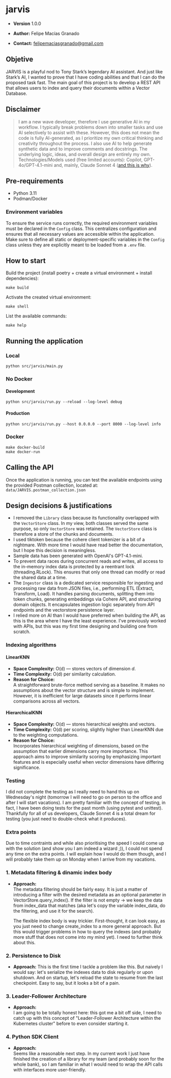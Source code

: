 # jarvis

- **Version**  1.0.0

- **Author:** Felipe Macías Granado

- **Contact:** felipemaciasgranado@gmail.com

## Objetive
JARVIS is a playful nod to Tony Stark’s legendary AI assistant. And just like Stark’s AI, I wanted to prove that I have coding abilities and that I can do the proposed task fast. The main goal of this project is to develop a REST API that allows users to index and query their documents within a Vector Database.

## Disclaimer
> I am a new wave developer, therefore I use generative AI in my workflow. I typically break problems down into smaller tasks and use AI selectively to assist with these. However, this does not mean the code is fully AI-generated, as I prioritize my own critical thinking and creativity throughout the process. I also use AI to help generate synthetic data and to improve comments and docstrings. The underlying logic, ideas, and overall design are entirely my own. Technologies/Models used (free limited accounts): Copilot, GPT-4o/GPT-4.1-mini and, mainly, Claude Sonnet 4 ([and this is why](https://livebench.ai/#/)).

## Pre-requirements

- Python 3.11
- Podman/Docker

### Environment variables

To ensure the service runs correctly, the required environment variables must be declared in the `Config` class. This centralizes configuration and ensures that all necessary values are accessible within the application. Make sure to define all static or deployment-specific variables in the `Config` class unless they are explicitly meant to be loaded from a `.env` file.

## How to start

Build the project (install poetry + create a virtual environment + install dependencies):
```
make build
```

Activate the created virtual environment:
```
make shell
```

List the available commands:
```
make help
```

## Running the application
### Local
```
python src/jarvis/main.py
```

### No Docker
#### Development
```
python src/jarvis/run.py --reload --log-level debug
```

#### Production
```
python src/jarvis/run.py --host 0.0.0.0 --port 8000 --log-level info
```

### Docker
```
make docker-build
make docker-run
```

## Calling the API
Once the application is running, you can test the available endpoints using the provided Postman collection, located at: `data/JARVIS.postman_collection.json`

## Design decisions & justifications

- I removed the `Library` class because its functionality overlapped with the `VectorStore` class. In my view, both classes served the same purpose, so only `VectorStore` was retained. The `VectorStore` class is therefore a store of the chunks and documents.
- I used tiktoken because the cohere client tokenizer is a bit of a nightmare. With more time I would have read better the documentation, but I hope this decision is meaningless.
- Sample data has been generated with OpenAI's GPT-4.1-mini.
- To prevent data races during concurrent reads and writes, all access to the in-memory index data is protected by a reentrant lock (threading.RLock). This ensures that only one thread can modify or read the shared data at a time.
- The `Ingestor` class is a dedicated service responsible for ingesting and processing raw data from JSON files, i.e., performing ETL (Extract, Transform, Load). It handles parsing documents, splitting them into token chunks, generating embeddings via Cohere API, and structuring domain objects. It encapsulates ingestion logic separately from API endpoints and the vectorstore persistence layer.
- I relied more on AI than I would have preferred when building the API, as this is the area where I have the least experience. I've previously worked with APIs, but this was my first time designing and building one from scratch.

### Indexing algorithms

#### LinearKNN

- **Space Complexity:** O(d) — stores vectors of dimension *d*.
- **Time Complexity:** O(d) per similarity calculation.
- **Reason for Choice:**  
  A straightforward brute-force method serving as a baseline. It makes no assumptions about the vector structure and is simple to implement. However, it is inefficient for large datasets since it performs linear comparisons across all vectors.

#### HierarchicalKNN

- **Space Complexity:** O(d) — stores hierarchical weights and vectors.
- **Time Complexity:** O(d) per scoring, slightly higher than LinearKNN due to the weighting computations.
- **Reason for Choice:**  
  Incorporates hierarchical weighting of dimensions, based on the assumption that earlier dimensions carry more importance. This approach aims to improve similarity scoring by emphasizing important features and is especially useful when vector dimensions have differing significance.

### Testing

I did not complete the testing as I really need to hand this up on Wednesday's night (tomorrow I will need to go on person to the office and after I will start vacations). I am pretty familiar with the concept of testing, in fact, I have been doing tests for the past month (using pytest and unittest). Thankfully for all of us developers, Claude Sonnet 4 is a total dream for testing (you just need to double-check what it produces).

### Extra points

Due to time contraints and while also prioritising the speed I could come up with the solution (and show you I am indeed a wizard ;)), I could not spend any time on the extra points. I will explain how I would do them though, and I will probably take them up on Monday when I arrive from my vacations.

### 1. Metadata filtering & dinamic index body

- **Approach:**  
  The metadata filtering should be fairly easy. It is just a matter of introducing a filter with the desired metadata as an optional parameter in VectorStore.query_index(). If the filter is not empty -> we keep the data from index_data that matches (aka let's copy the variable index_data, do the filtering, and use it for the search).

  The flexible index body is way trickier. First-thought, it can look easy, as you just need to change create_index to a more general approach. But this would trigger problems in how to query the indexes (and probably more stuff that does not come into my mind yet). I need to further think about this.

### 2. Persistence to Disk

- **Approach:**
  This is the first time I tackle a problem like this. But naively I would say: let's serialize the indexes data to disk regularly or upon shutdown. And on startup, let's reload the state to resume from the last checkpoint. Easy to say, but it looks a bit of a pain.

### 3. Leader-Follower Architecture

- **Approach:**  
  I am going to be totally honest here: this got me a bit off side, I need to catch up with this concept of "Leader-Follower Architecture within the Kubernetes cluster" before to even consider starting it.

### 4. Python SDK Client

- **Approach:**  
  Seems like a reasonable next step. In my current work I just have finished the creation of a library for my team (and probably soon for the whole bank), so I am familiar in what I would need to wrap the API calls with interfaces more user-friendly.
